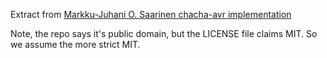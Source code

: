 Extract from [Markku-Juhani O. Saarinen chacha-avr implementation](https://github.com/mjosaarinen/chacha-avr)

Note, the repo says it's public domain, but the LICENSE file claims MIT. So we assume the more strict MIT.